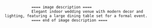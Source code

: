 
                ==== image description ====
                Elegant indoor wedding venue with modern decor and lighting, featuring a large dining table set for a formal event.
                ==== end of image description ====
                